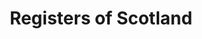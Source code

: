 ---
schema: default
title: Registers of Scotland
description: an agency of the Scottish Government
logo: ''
type:
- Other agency
portal_url: ''
org_url: https://www.ros.gov.uk/
twitter_handle: registersofscot
wikidata_qid: Q7309422
wdtk_id: 
---